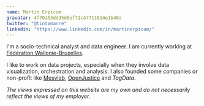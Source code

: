 ```yaml
---
name: Martin Erpicum
gravatar: 4f70a53dd35d6ef71c47711614e1b40a
twitter: "@tintamarre"
linkedin: "https://www.linkedin.com/in/martinerpicum/"
---
```


I'm a socio-technical analyst and data engineer. I am currently working at [Fédération Wallonie-Bruxelles](https://federation-wallonie-bruxelles.be).

I like to work on data projects, especially when they involve data visualization, orchestration and analysis. I also founded some companies or non-profit like [Mesylab](https://mesylab.com), [OpenJustice](https://openjustice.be/) and _TagData_.

_The views expressed on this website are my own and do not necessarily reflect the views of my employer._
